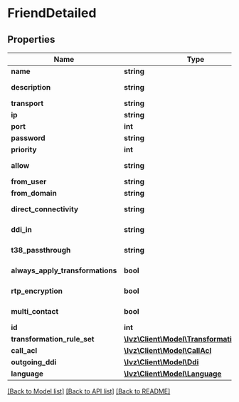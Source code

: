 # FriendDetailed

## Properties
Name | Type | Description | Notes
------------ | ------------- | ------------- | -------------
**name** | **string** |  | 
**description** | **string** |  | [default to '']
**transport** | **string** |  | [optional] 
**ip** | **string** |  | [optional] 
**port** | **int** |  | [optional] 
**password** | **string** |  | [optional] 
**priority** | **int** |  | 
**allow** | **string** |  | [default to 'alaw']
**from_user** | **string** |  | [optional] 
**from_domain** | **string** |  | [optional] 
**direct_connectivity** | **string** |  | [default to 'yes']
**ddi_in** | **string** |  | [default to 'yes']
**t38_passthrough** | **string** |  | [default to 'no']
**always_apply_transformations** | **bool** |  | [default to false]
**rtp_encryption** | **bool** |  | [default to false]
**multi_contact** | **bool** |  | [default to false]
**id** | **int** |  | [optional] 
**transformation_rule_set** | [**\Ivz\Client\Model\TransformationRuleSet**](TransformationRuleSet.md) |  | [optional] 
**call_acl** | [**\Ivz\Client\Model\CallAcl**](CallAcl.md) |  | [optional] 
**outgoing_ddi** | [**\Ivz\Client\Model\Ddi**](Ddi.md) |  | [optional] 
**language** | [**\Ivz\Client\Model\Language**](Language.md) |  | [optional] 

[[Back to Model list]](../README.md#documentation-for-models) [[Back to API list]](../README.md#documentation-for-api-endpoints) [[Back to README]](../README.md)


